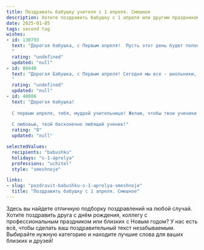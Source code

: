 ```yaml
---
title: Поздравить бабушку учителя с 1 апреля. Смешное
description: Хотите поздравить бабушку с 1 апреля или другим праздником? Наш ИИ создаст незабываемое поздравление, а вы обязательно выделитесь среди других.  
date: 2025-01-05
tags: second tag
wishes:
- id: 130793
  text: "Дорогая бабушка, с Первым апреля!  Пусть этот день будет полон таких же веселых и неожиданных сюрпризов, как ваши школьные уроки!  Надеюсь,  никаких двойной работы и контрольных вам сегодня не предвидится!  Будьте здоровы и всегда оставайтесь такой же жизнерадостной и озорной, как первоапрельская шутка!
  "
  rating: "undefined"
  updated: "null"
- id: 80440
  text: "Дорогая Бабушка, с Первым апреля! Сегодня мы все - школьники, даже самые взрослые, и ты, как настоящий учитель, должна быть готова к любым шуткам и розыгрышам! Пусть этот день будет полон веселья и смеха, а ученики (то есть мы) будут послушными и внимательными (ну, хотя бы сегодня!). 😊
  "
  rating: "undefined"
  updated: "null"
- id: 40086
  text: "Дорогая бабушка!
  
  С первым апреля, тебя, мудрой учительнице! Желаю, чтобы твои ученики всегда приходили с домашкой в руках, а не с пустыми карманами! Пусть каждый день будет полон смеха и веселья, а так же — удачи в поиске тех, кто «забыл» свой тест на контрольной! Пусть в жизни будет больше шуток, чем задач, а если задачи уж и будут, чтобы они решались так же легко, как ты справляешься с нашими проделками!
  
  С любовью, твой бесконечно любящий ученик!"
  rating: "0"
  updated: "null"

selectedValues:
  recipients: "babushku"
  holidays: "s-1-aprelya"
  professions: "uchitel"
  style: "smeshnoje"

links:
- slug: "pozdravit-babushku-s-1-aprelya-smeshnoje"
  title: "Поздравить бабушку с 1 апреля. Смешное"
---
```


Здесь вы найдете отличную подборку поздравлений на любой случай. 
Хотите поздравить друга с днём рождения, коллегу с профессиональным праздником или близких с Новым годом? У нас есть всё, чтобы сделать ваш поздравительный текст незабываемым. Выбирайте нужную категорию и находите лучшие слова для ваших близких и друзей!
